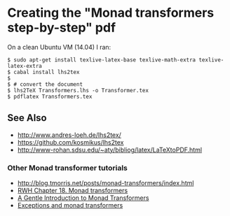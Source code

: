 # Creating the "Monad transformers step-by-step" pdf

On a clean Ubuntu VM (14.04) I ran:

    $ sudo apt-get install texlive-latex-base texlive-math-extra texlive-latex-extra
    $ cabal install lhs2tex
    $
    $ # convert the document
    $ lhs2TeX Transformers.lhs -o Transformer.tex
    $ pdflatex Transformers.tex
  
  
## See Also

* http://www.andres-loeh.de/lhs2tex/
* https://github.com/kosmikus/lhs2tex
* http://www-rohan.sdsu.edu/~aty/bibliog/latex/LaTeXtoPDF.html

### Other Monad transformer tutorials
* http://blog.tmorris.net/posts/monad-transformers/index.html
* [RWH Chapter 18. Monad transformers](http://book.realworldhaskell.org/read/monad-transformers.html)
* [A Gentle Introduction to Monad Transformers](https://github.com/kqr/gists/blob/master/articles/gentle-introduction-monad-transformers.md)
* [Exceptions and monad transformers](https://www.fpcomplete.com/user/snoyberg/general-haskell/exceptions/exceptions-and-monad-transformers)
